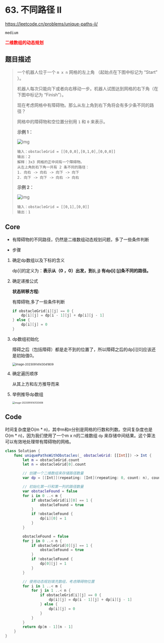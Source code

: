 # 63. 不同路径 II

https://leetcode.cn/problems/unique-paths-ii/

`medium`

**<font color=red>二维数组的动态规划</font>**

## 题目描述

> 一个机器人位于一个 `m x n` 网格的左上角 （起始点在下图中标记为 “Start” ）。
>
> 机器人每次只能向下或者向右移动一步。机器人试图达到网格的右下角（在下图中标记为 “Finish”）。
>
> 现在考虑网格中有障碍物。那么从左上角到右下角将会有多少条不同的路径？
>
> 网格中的障碍物和空位置分别用 `1` 和 `0` 来表示。
>
>  
>
> **示例 1：**
>
> ![img](https://assets.leetcode.com/uploads/2020/11/04/robot1.jpg)
>
> ```
> 输入：obstacleGrid = [[0,0,0],[0,1,0],[0,0,0]]
> 输出：2
> 解释：3x3 网格的正中间有一个障碍物。
> 从左上角到右下角一共有 2 条不同的路径：
> 1. 向右 -> 向右 -> 向下 -> 向下
> 2. 向下 -> 向下 -> 向右 -> 向右
> ```
>
> **示例 2：**
>
> ![img](https://assets.leetcode.com/uploads/2020/11/04/robot2.jpg)
>
> ```
> 输入：obstacleGrid = [[0,1],[0,0]]
> 输出：1
> ```

## Core

- 有障碍物的不同路径，仍然是二维数组动态规划问题，多了一些条件判断

- 步骤


1. 确定dp数组以及下标的含义

   dp[i]的定义为：**表示从（0 ，0）出发，到(i, j) 有dp[i] [j]条不同的路径。**

2. 确定递推公式

   **状态转移方程:**

   有障碍物,多了一些条件判断

   ```swift
   if obstacleGrid[i][j] == 0 {
       dp[i][j] = dp[i - 1][j] + dp[i][j - 1]
   } else {
       dp[i][j] = 0
   }
   ```

   

3. dp数组初始化

   障碍之后（包括障碍）都是走不到的位置了，所以障碍之后的dp[i][0]应该还是初始值0。

   <img src="/Users/songjiaming/Library/Application Support/typora-user-images/image-20230914143041809.png" alt="image-20230914143041809" style="zoom:67%;" />

4. 确定遍历顺序

   从其上方和左方推导而来

5. 举例推导dp数组

   <img src="/Users/songjiaming/Library/Application Support/typora-user-images/image-20230914143120406.png" alt="image-20230914143120406" style="zoom:50%;" /> 

## Code

时间复杂度是O(m * n)，其中m和n分别是网格的行数和列数。空间复杂度也是O(m * n)，因为我们使用了一个m x n的二维数组 `dp` 来存储中间结果。这个算法可以有效地处理带有障碍物的网格。

```swift
class Solution {
    func uniquePathsWithObstacles(_ obstacleGrid: [[Int]]) -> Int {
        let m = obstacleGrid.count
        let n = obstacleGrid[0].count

        // 创建一个二维数组来存储路径数量
        var dp = [[Int]](repeating: [Int](repeating: 0, count: n), count: m)

        // 初始化第一行和第一列的路径数量
        var obstacleFound = false
        for i in 0 ..< m {
            if obstacleGrid[i][0] == 1 {
                obstacleFound = true
            }
            if !obstacleFound {
                dp[i][0] = 1
            }
        }

        obstacleFound = false
        for j in 0 ..< n {
            if obstacleGrid[0][j] == 1 {
                obstacleFound = true
            }
            if !obstacleFound {
                dp[0][j] = 1
            }
        }

        // 使用动态规划填充数组，考虑障碍物位置
        for i in 1 ..< m {
            for j in 1 ..< n {
                if obstacleGrid[i][j] == 0 {
                    dp[i][j] = dp[i - 1][j] + dp[i][j - 1]
                } else {
                    dp[i][j] = 0
                }
            }
        }
        return dp[m - 1][n - 1]
    }
}
```

